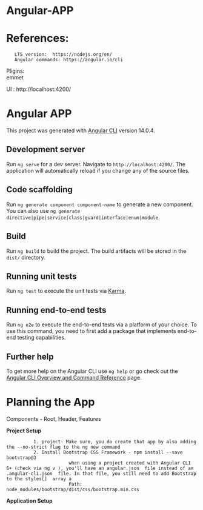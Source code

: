 # Angular-APP

# References:

       LTS version:  https://nodejs.org/en/
       Angular commands: https://angular.io/cli
Pligins:  
       emmet

UI : http://localhost:4200/


# Angular APP

This project was generated with [Angular CLI](https://github.com/angular/angular-cli) version 14.0.4.

## Development server

Run `ng serve` for a dev server. Navigate to `http://localhost:4200/`. The application will automatically reload if you change any of the source files.

## Code scaffolding

Run `ng generate component component-name` to generate a new component. You can also use `ng generate directive|pipe|service|class|guard|interface|enum|module`.

## Build

Run `ng build` to build the project. The build artifacts will be stored in the `dist/` directory.

## Running unit tests

Run `ng test` to execute the unit tests via [Karma](https://karma-runner.github.io).

## Running end-to-end tests

Run `ng e2e` to execute the end-to-end tests via a platform of your choice. To use this command, you need to first add a package that implements end-to-end testing capabilities.

## Further help

To get more help on the Angular CLI use `ng help` or go check out the [Angular CLI Overview and Command Reference](https://angular.io/cli) page.

# Planning the App

Components - 
Root, Header, Features

**Project Setup**

              1. project- Make sure, you do create that app by also adding the --no-strict flag to the ng new command 
              2. Install Bootstrap CSS Framework - npm install --save bootstrap@3
                           when using a project created with Angular CLI 6+ (check via ng v ), you'll have an angular.json  file instead of an .angular-cli.json  file. In that file, you still need to add Bootstrap to the styles[]  array a
                           Path: node_modules/bootstrap/dist/css/bootstrap.min.css
**Application Setup**
              

